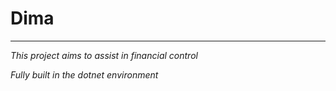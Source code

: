 # Dima
-------
_This project aims to assist in financial control_

_Fully built in the dotnet environment_

